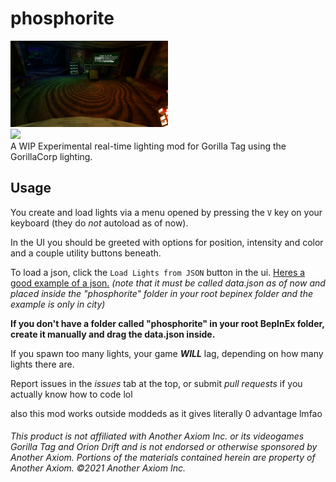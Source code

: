 # phosphorite
<div align="left">
 <img src="https://github.com/BrokenSt0ne/phosphorite/blob/main/preview.png?raw=true" width=50% height=40%</img><br>
 <a href="https://github.com/BrokenSt0ne/phosphorite/releases/latest">
 <img src="https://img.shields.io/github/downloads/BrokenSt0ne/phosphorite/total?label=Downloads&style=flat-square"<img></a>
</div>
A WIP Experimental real-time lighting mod for Gorilla Tag using the GorillaCorp lighting.

## Usage
You create and load lights via a menu opened by pressing the `V` key on your keyboard (they do *not* autoload as of now).

In the UI you should be greeted with options for position, intensity and color and a couple utility buttons beneath.

To load a json, click the `Load Lights from JSON` button in the ui. [Heres a good example of a json.](https://github.com/BrokenSt0ne/phosphorite/blob/main/data.json) *(note that it must be called data.json as of now and placed inside the "phosphorite" folder in your root bepinex folder and the example is only in city)*

**If you don't have a folder called "phosphorite" in your root BepInEx folder, create it manually and drag the data.json inside.**

If you spawn too many lights, your game ***WILL*** lag, depending on how many lights there are.

Report issues in the *issues* tab at the top, or submit *pull requests* if you actually know how to code lol

also this mod works outside moddeds as it gives literally 0 advantage lmfao

###### *This product is not affiliated with Another Axiom Inc. or its videogames Gorilla Tag and Orion Drift and is not endorsed or otherwise sponsored by Another Axiom. Portions of the materials contained herein are property of Another Axiom. ©2021 Another Axiom Inc.*
